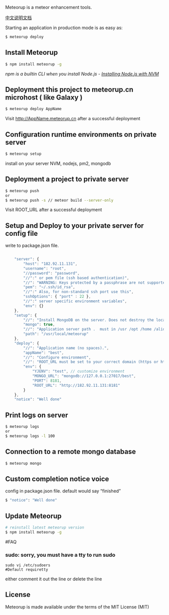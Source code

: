   

Meteorup is a meteor enhancement tools.

[中文说明文档](http://meteorup.cn/)

Starting an application in production mode is as easy as:

```bash
$ meteorup deploy
```

## Install Meteorup

```bash
$ npm install meteorup -g
```

*npm is a builtin CLI when you install Node.js - [Installing Node.js with NVM](https://keymetrics.io/2015/02/03/installing-node-js-and-io-js-with-nvm/)*

## Deployment this project to meteorup.cn microhost ( like Galaxy )

```bash
$ meteorup deploy AppName
```

Visit http://AppName.meteorup.cn after a successful deployment

## Configuration runtime environments on private server

```bash
$ meteorup setup
```

install on your server NVM, nodejs, pm2, mongodb

## Deployment a project to private server

```bash
$ meteorup push
or 
$ meteorup push -s // meteor build --server-only
```

Visit ROOT_URL after a successful deployment

## Setup and Deploy to your private server for config file
write to package.json file.
```js

    "server": {
        "host": "182.92.11.131",
        "username": "root",
        "//password": "password",
        "//":" or pem file (ssh based authentication)",
        "//": "WARNING: Keys protected by a passphrase are not supported",
        "pem": "~/.ssh/id_rsa",
        "//":" Also, for non-standard ssh port use this",
        "sshOptions": { "port" : 22 },
        "//":" server specific environment variables",
        "env": {}
    },
    "setup": {
		"//": "Install MongoDB on the server. Does not destroy the local MongoDB on future setups",
		"mongo": true,
		"//": "Application server path .  must in /usr /opt /home /alidata directory.",
		"path": "/usr/local/meteorup"
    },
    "deploy": {
		"//": "Application name (no spaces).",
		"appName": "best",
		"//": "Configure environment",
		"//": "ROOT_URL must be set to your correct domain (https or http)",
	    "env": {
			"YJENV": "test", // customize environment
            "MONGO_URL": "mongodb://127.0.0.1:27017/best",
			"PORT": 8181,
			"ROOT_URL": "http://182.92.11.131:8181"
		}
    },
    "notice": "Well done"

```

## Print logs on server

```bash
$ meteorup logs
or
$ meteorup logs -l 100
```

## Connection to a remote mongo database

```bash
$ meteorup mongo
```


## Custom completion notice voice
config in package.json file. default would say “finished”
```bash
$ "notice": "Well done"
```


## Update Meteorup

```bash
# reinstall latest meteorup version
$ npm install meteorup -g
```

#FAQ

### sudo: sorry, you must have a tty to run sudo

```
sudo vi /etc/sudoers
#Default requiretty
```
either comment it out the line or delete the line


## License

Meteorup is made available under the terms of the MIT License (MIT)

